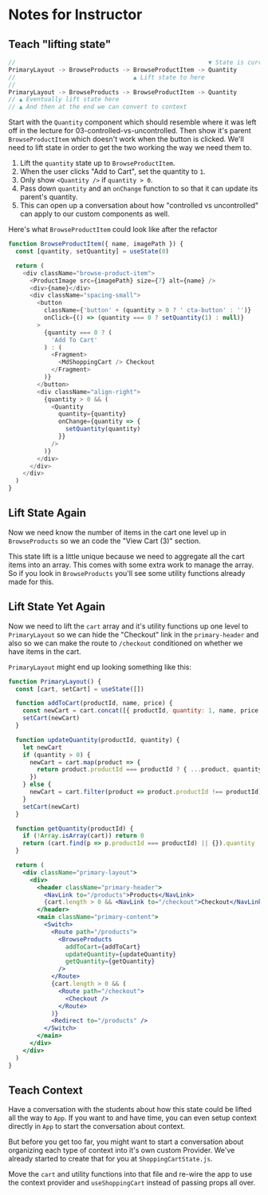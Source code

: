 # Notes for Instructor

## Teach "lifting state"

```js
//                                                      ▼ State is currently here
PrimaryLayout -> BrowseProducts -> BrowseProductItem -> Quantity
//                                 ▲ Lift state to here
//
PrimaryLayout -> BrowseProducts -> BrowseProductItem -> Quantity
// ▲ Eventually lift state here
// ▲ And then at the end we can convert to context
```

Start with the `Quantity` component which should resemble where it was left off in the lecture for 03-controlled-vs-uncontrolled. Then show it's parent `BrowseProductItem` which doesn't work when the button is clicked. We'll need to lift state in order to get the two working the way we need them to.

1. Lift the `quantity` state up to `BrowseProductItem`.
2. When the user clicks "Add to Cart", set the quantity to `1`.
3. Only show `<Quantity />` if `quantity > 0`.
4. Pass down `quantity` and an `onChange` function to <Quantity /> so that it can update its parent's quantity.
5. This can open up a conversation about how "controlled vs uncontrolled" can apply to our custom components as well.

Here's what `BrowseProductItem` could look like after the refactor

```js
function BrowseProductItem({ name, imagePath }) {
  const [quantity, setQuantity] = useState(0)

  return (
    <div className="browse-product-item">
      <ProductImage src={imagePath} size={7} alt={name} />
      <div>{name}</div>
      <div className="spacing-small">
        <button
          className={'button' + (quantity > 0 ? ' cta-button' : '')}
          onClick={() => (quantity === 0 ? setQuantity(1) : null)}
        >
          {quantity === 0 ? (
            'Add To Cart'
          ) : (
            <Fragment>
              <MdShoppingCart /> Checkout
            </Fragment>
          )}
        </button>
        <div className="align-right">
          {quantity > 0 && (
            <Quantity
              quantity={quantity}
              onChange={quantity => {
                setQuantity(quantity)
              }}
            />
          )}
        </div>
      </div>
    </div>
  )
}
```

## Lift State Again

Now we need know the number of items in the cart one level up in `BrowseProducts` so we an code the "View Cart (3)" section.

This state lift is a little unique because we need to aggregate all the cart items into an array. This comes with some extra work to manage the array. So if you look in `BrowseProducts` you'll see some utility functions already made for this.

## Lift State Yet Again

Now we need to lift the `cart` array and it's utility functions up one level to `PrimaryLayout` so we can hide the "Checkout" link in the `primary-header` and also so we can make the route to `/checkout` conditioned on whether we have items in the cart.

`PrimaryLayout` might end up looking something like this:

```jsx
function PrimaryLayout() {
  const [cart, setCart] = useState([])

  function addToCart(productId, name, price) {
    const newCart = cart.concat([{ productId, quantity: 1, name, price }])
    setCart(newCart)
  }

  function updateQuantity(productId, quantity) {
    let newCart
    if (quantity > 0) {
      newCart = cart.map(product => {
        return product.productId === productId ? { ...product, quantity } : product
      })
    } else {
      newCart = cart.filter(product => product.productId !== productId)
    }
    setCart(newCart)
  }

  function getQuantity(productId) {
    if (!Array.isArray(cart)) return 0
    return (cart.find(p => p.productId === productId) || {}).quantity || 0
  }

  return (
    <div className="primary-layout">
      <div>
        <header className="primary-header">
          <NavLink to="/products">Products</NavLink>
          {cart.length > 0 && <NavLink to="/checkout">Checkout</NavLink>}
        </header>
        <main className="primary-content">
          <Switch>
            <Route path="/products">
              <BrowseProducts
                addToCart={addToCart}
                updateQuantity={updateQuantity}
                getQuantity={getQuantity}
              />
            </Route>
            {cart.length > 0 && (
              <Route path="/checkout">
                <Checkout />
              </Route>
            )}
            <Redirect to="/products" />
          </Switch>
        </main>
      </div>
    </div>
  )
}
```

## Teach Context

Have a conversation with the students about how this state could be lifted all the way to `App`. If you want to and have time, you can even setup context directly in `App` to start the conversation about context.

But before you get too far, you might want to start a conversation about organizing each type of context into it's own custom Provider. We've already started to create that for you at `ShoppingCartState.js`.

Move the `cart` and utility functions into that file and re-wire the app to use the context provider and `useShoppingCart` instead of passing props all over.
